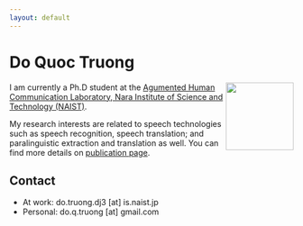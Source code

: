 ```yaml
---
layout: default
---
```


<!--<div class="home">-->

# Do Quoc Truong #
<img style="float: right;" height="120" src="https://github.com/truongdq/truongdq.github.io/raw/master/images/avatar.jpg">

I am currently a Ph.D student at the [Agumented Human Communication Laboratory, Nara Institute of Science and Technology (NAIST)](http://ahclab.naist.jp/index_en.html).

My research interests are related to speech technologies such as speech recognition, speech translation; and
paralinguistic extraction and translation as well. You can find more details on [publication page](http://www.truongdq.com/publication).

## Contact

- At work: do.truong.dj3 [at] is.naist.jp
- Personal: do.q.truong [at] gmail.com

